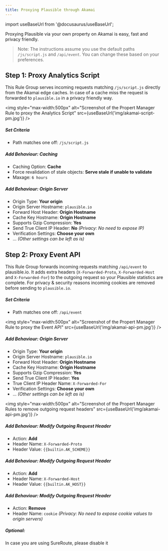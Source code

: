 ```yaml
---
title: Proxying Plausible through Akamai
---
```


import useBaseUrl from '@docusaurus/useBaseUrl';

Proxying Plausible via your own property on Akamai is easy, fast and privacy friendly. 

> Note: The instructions assume you use the default paths ``/js/script.js`` and ``/api/event``. You can change these based on your preferences.

## Step 1: Proxy Analytics Script
This Rule Group serves incoming requests matching ``/js/script.js`` directly from the Akamai edge caches. In case of a cache miss the request is forwarded to ``plausible.io`` in a privacy friendly way.

<img style="max-width:500px" alt="Screenshot of the Propert Manager Rule to proxy the Analytics Script" src={useBaseUrl('img/akamai-script-pm.jpg')} />

##### Set Criteria
- Path matches one off: ``/js/script.js``

##### Add Behaviour: Caching
- Caching Option: **Cache**
- Force revalidation of stale objects: **Serve stale if unable to validate**
- Maxage: ``6 hours``

##### Add Behaviour: Origin Server
- Origin Type: **Your origin**
- Origin Server Hostname: ``plausible.io``
- Forward Host Header: **Origin Hostname**
- Cache Key Hostname: **Origin Hostname**
- Supports Gzip Compression: **Yes**
- Send True Client IP Header: **No** _(Privacy: No need to expose IP)_
- Verification Settings: **Choose your own**
- ... _(Other settings can be left as is)_

## Step 2: Proxy Event API
This Rule Group forwards incoming requests matching ``/api/event`` to plausible.io. It adds extra headers (``X-Forwarded-Proto``, ``X-Forwarded-Host`` and ``X-Forwarded-For``) to the outgoing request so your Plausible statistics are complete. For privacy & security reasons incoming cookies are removed before sending to ``plausible.io``.

##### Set Criteria
- Path matches one off: ``/api/event``

<img style="max-width:500px" alt="Screenshot of the Propert Manager Rule to proxy the Event API" src={useBaseUrl('img/akamai-api-pm.jpg')} />

##### Add Behaviour: Origin Server
- Origin Type: **Your origin**
- Origin Server Hostname: ``plausible.io``
- Forward Host Header: **Origin Hostname**
- Cache Key Hostname: **Origin Hostname**
- Supports Gzip Compression: **Yes**
- Send True Client IP Header: **Yes**
- True Client IP Header Name: ``X-Forwarded-For``
- Verification Settings: **Choose your own**
- ... _(Other settings can be left as is)_

<img style="max-width:500px" alt="Screenshot of the Propert Manager Rules to remove outgoing request headers" src={useBaseUrl('img/akamai-api-pm.jpg')} />

##### Add Behaviour: Modify Outgoing Request Header
- Action: **Add**
- Header Name: ``X-Forwarded-Proto``
- Header Value: ``{{builtin.AK_SCHEME}}``

##### Add Behaviour: Modify Outgoing Request Header
- Action: **Add**
- Header Name: ``X-Forwarded-Host``
- Header Value: ``{{builtin.AK_HOST}}``

##### Add Behaviour: Modify Outgoing Request Header
- Action: **Remove**
- Header Name: ``cookie`` _(Privacy: No need to expose cookie values to origin servers)_

##### Optional: 
In case you are using SureRoute, please disable it



